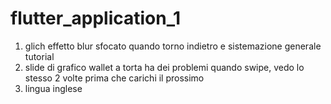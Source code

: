 # flutter_application_1
 1. glich effetto blur sfocato quando torno indietro e sistemazione generale tutorial 
 2. slide di grafico wallet a torta ha dei problemi quando swipe, vedo lo stesso 2 volte prima che carichi il prossimo
 3. lingua inglese